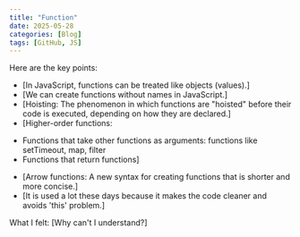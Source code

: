 ```yaml
---
title: "Function"
date: 2025-05-28
categories: [Blog]
tags: [GitHub, JS]
---
```


Here are the key points:

* [In JavaScript, functions can be treated like objects (values).]
* [We can create functions without names in JavaScript.]
* [Hoisting: The phenomenon in which functions are "hoisted" before their code is executed, depending on how they are declared.]
* [Higher-order functions:
- Functions that take other functions as arguments: functions like setTimeout, map, filter
- Functions that return functions]
* [Arrow functions: A new syntax for creating functions that is shorter and more concise.]
* [It is used a lot these days because it makes the code cleaner and avoids 'this' problem.]

What I felt:
[Why can't I understand?]